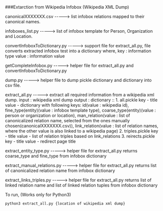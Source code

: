 ###Extarction from Wikipedia Infobox (Wikipedia XML Dump)

canonicalXXXXXXX.csv ----->  list infobox relations mapped to their canonical names.

infoboxes_list.py -----> list of infobox template for Person, Organization and Location.

convertInfoboxToDictionary.py -----> support file for extract_all.py, file converts extracted infobox test into a dictionary where, 									key : information type
									value : information value

getCompleteInfobox.py -----> helper file for extract_all.py and convertInfoboxToDictionary.py

dump.py -----> helper file to dump pickle dictionary and dictionary into csv file.

extract_all.py -----> extract all required information from a wikipedia xml dump.
input : wikipedia xml dump
output : dictionary :: 
	1. all.pickle
		key - title
		value - dictionary with following keys: id(value : wikipedia id), fine_type(entity)(value : infobox template type), coarse_type(entity)(value : person or organization or location), man_relation(value : list of canonicalized relation name, selected from the ones manually chosen(canonicalXXXXXXX.csv)), link_relation(value : list of relation names, where the other value is also linked to a wikipedia page) 
	2. triples.pickle
		key - title
		value - list of relation triples based on link_relations
	3. reirects.pickle
		key - title
		value - redirect page title

extract_entity_type.py -----> helper file for extract_all.py
								returns coarse_type and fine_type from infobox dictionary

extract_manual_relations.py -----> helper file for extract_all.py
								returns list of canonicalized relation name from infobox dictionary

extract_links_triples.py -----> helper file for extract_all.py
								returns list of linked relation name and list of linked relation tuples from infobox dictionary

To run,
(Works only for Python3)
```
python3 extract_all.py {location of wikipedia xml dump}
```